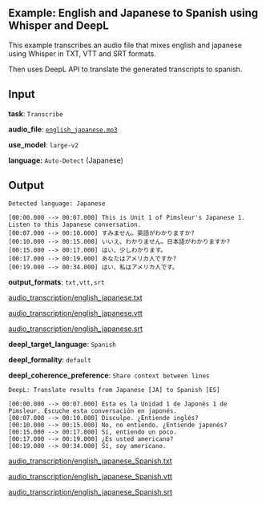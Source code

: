 ## Example: English and Japanese to Spanish using Whisper and DeepL

This example transcribes an audio file that mixes english and japanese using Whisper in TXT, VTT and SRT formats.

Then uses DeepL API to translate the generated transcripts to spanish.

## Input

**task**: `Transcribe`

**audio_file**: [`english_japanese.mp3`](https://carleslc.me/AudioToText/examples/multi-language/english_japanese.mp3)

**use_model**: `large-v2`

**language:** `Auto-Detect` (Japanese)

## Output

```
Detected language: Japanese

[00:00.000 --> 00:07.000] This is Unit 1 of Pimsleur's Japanese 1. Listen to this Japanese conversation.
[00:07.000 --> 00:10.000] すみません。英語がわかりますか?
[00:10.000 --> 00:15.000] いいえ、わかりません。日本語がわかりますか?
[00:15.000 --> 00:17.000] はい、少しわかります。
[00:17.000 --> 00:19.000] あなたはアメリカ人ですか?
[00:19.000 --> 00:34.000] はい、私はアメリカ人です。
```

**output_formats**: `txt,vtt,srt`

[audio_transcription/english_japanese.txt](audio_transcription/english_japanese.txt)

[audio_transcription/english_japanese.vtt](audio_transcription/english_japanese.vtt)

[audio_transcription/english_japanese.srt](audio_transcription/english_japanese.srt)

**deepl_target_language**: `Spanish`

**deepl_formality**: `default`

**deepl_coherence_preference**: `Share context between lines`

```
DeepL: Translate results from Japanese [JA] to Spanish [ES]

[00:00.000 --> 00:07.000] Esta es la Unidad 1 de Japonés 1 de Pimsleur. Escuche esta conversación en japonés.
[00:07.000 --> 00:10.000] Disculpe. ¿Entiende inglés?
[00:10.000 --> 00:15.000] No, no entiendo. ¿Entiende japonés?
[00:15.000 --> 00:17.000] Sí, entiendo un poco.
[00:17.000 --> 00:19.000] ¿Es usted americano?
[00:19.000 --> 00:34.000] Sí, soy americano.
```

[audio_transcription/english_japanese_Spanish.txt](audio_transcription/english_japanese_Spanish.txt)

[audio_transcription/english_japanese_Spanish.vtt](audio_transcription/english_japanese_Spanish.vtt)

[audio_transcription/english_japanese_Spanish.srt](audio_transcription/english_japanese_Spanish.srt)
